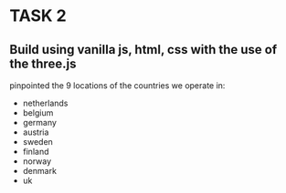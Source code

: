 # TASK 2

## Build using vanilla js, html, css with the use of the three.js 

pinpointed the 9 locations of the countries we operate in:
- netherlands
- belgium
- germany
- austria
- sweden
- finland
- norway
- denmark
- uk
